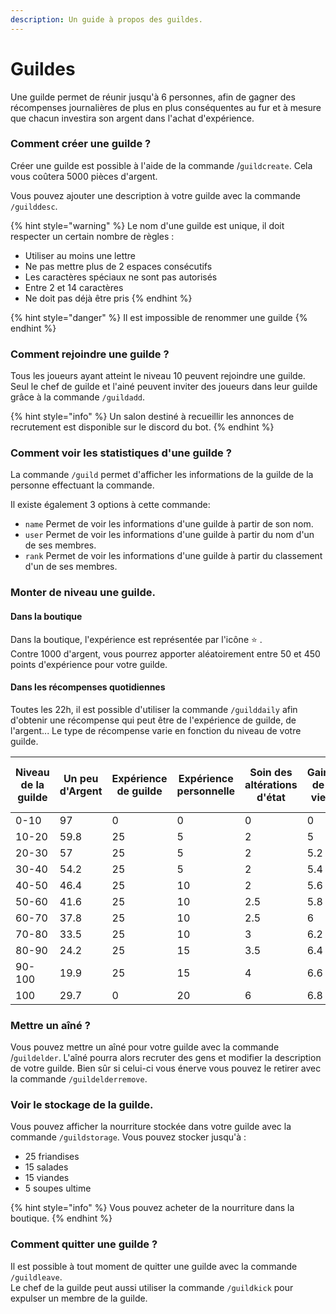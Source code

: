 ```yaml
---
description: Un guide à propos des guildes.
---
```


# Guildes

Une guilde permet de réunir jusqu'à 6 personnes, afin de gagner des récompenses journalières de plus en plus conséquentes au fur et à mesure que chacun investira son argent dans l'achat d'expérience.

### Comment créer une guilde ?

Créer une guilde est possible à l'aide de la commande /`guildcreate`. Cela vous coûtera 5000 pièces d'argent.

Vous pouvez ajouter une description à votre guilde avec la commande `/guilddesc`.

{% hint style="warning" %}
Le nom d'une guilde est unique, il doit respecter un certain nombre de règles :

* Utiliser au moins une lettre
* Ne pas mettre plus de 2 espaces consécutifs
* Les caractères spéciaux ne sont pas autorisés
* Entre 2 et 14 caractères
* Ne doit pas déjà être pris
{% endhint %}

{% hint style="danger" %}
Il est impossible de renommer une guilde
{% endhint %}

### Comment rejoindre une guilde ?

Tous les joueurs ayant atteint le niveau 10 peuvent rejoindre une guilde. Seul le chef de guilde et l'ainé peuvent inviter des joueurs dans leur guilde grâce à la commande `/guildadd`.

{% hint style="info" %}
Un salon destiné à recueillir les annonces de recrutement est disponible sur le discord du bot.
{% endhint %}

### Comment voir les statistiques d'une guilde ?

La commande `/guild` permet d'afficher les informations de la guilde de la personne effectuant la commande.

Il existe également 3 options à cette commande:

* `name` Permet de voir les informations d'une guilde à partir de son nom.
* `user` Permet de voir les informations d'une guilde à partir du nom d'un de ses membres.
* `rank` Permet de voir les informations d'une guilde à partir du classement d'un de ses membres.

### Monter de niveau une guilde.

#### Dans la boutique

Dans la boutique, l'expérience est représentée par l'icône :star: .\
Contre 1000 d'argent, vous pourrez apporter aléatoirement entre 50 et 450 points d'expérience pour votre guilde.

#### Dans les récompenses quotidiennes

Toutes les 22h, il est possible d'utiliser la commande `/guilddaily` afin d'obtenir une récompense qui peut être de l'expérience de guilde, de l'argent... Le type de récompense varie en fonction du niveau de votre guilde.

| Niveau de la guilde | Un peu d'Argent | Expérience de guilde | Expérience personnelle | Soin des altérations d'état | Gain de vie | Régénération totale de la vie | 350 d'argent | Badge | 5 friandises pour les familiers |
| ------------------- | --------------- | -------------------- | ---------------------- | --------------------------- | ----------- | ----------------------------- | ------------ | ----- | ------------------------------- |
| 0-10                | 97              | 0                    | 0                      | 0                           | 0           | 0                             | 0            | 0     | 3                               |
| 10-20               | 59.8            | 25                   | 5                      | 2                           | 5           | 0.2                           | 2.5          | 0     | 0.5                             |
| 20-30               | 57              | 25                   | 5                      | 2                           | 5.2         | 0.3                           | 5            | 0     | 0.5                             |
| 30-40               | 54.2            | 25                   | 5                      | 2                           | 5.4         | 0.4                           | 7.5          | 0     | 0.5                             |
| 40-50               | 46.4            | 25                   | 10                     | 2                           | 5.6         | 0.5                           | 10           | 0     | 0.5                             |
| 50-60               | 41.6            | 25                   | 10                     | 2.5                         | 5.8         | 0.6                           | 12.5         | 1     | 0.5                             |
| 60-70               | 37.8            | 25                   | 10                     | 2.5                         | 6           | 0.7                           | 15           | 2     | 1                               |
| 70-80               | 33.5            | 25                   | 10                     | 3                           | 6.2         | 0.8                           | 17.5         | 3     | 1                               |
| 80-90               | 24.2            | 25                   | 15                     | 3.5                         | 6.4         | 0.9                           | 20           | 4     | 1                               |
| 90-100              | 19.9            | 25                   | 15                     | 4                           | 6.6         | 1                             | 22.5         | 5     | 1                               |
| 100                 | 29.7            | 0                    | 20                     | 6                           | 6.8         | 1.5                           | 25           | 10    | 1                               |



### Mettre un aîné ?

Vous pouvez mettre un aîné pour votre guilde avec la commande /`guildelder`. L'aîné pourra alors recruter des gens et modifier la description de votre guilde. Bien sûr si celui-ci vous énerve vous pouvez le retirer avec la commande `/guildelderremove`.

### Voir le stockage de la guilde.

Vous pouvez afficher la nourriture stockée dans votre guilde avec la commande `/guildstorage`. Vous pouvez stocker jusqu'à :&#x20;

* 25 friandises
* 15 salades
* 15 viandes
* 5 soupes ultime

{% hint style="info" %}
Vous pouvez acheter de la nourriture dans la boutique.
{% endhint %}

### Comment quitter une guilde ?

Il est possible à tout moment de quitter une guilde avec la commande `/guildleave`.\
Le chef de la guilde peut aussi utiliser la commande `/guildkick` pour expulser un membre de la guilde.
